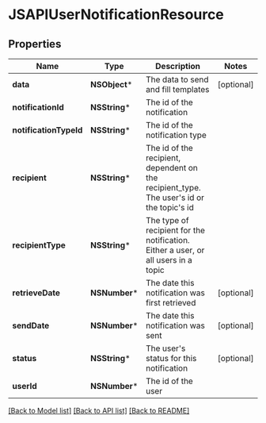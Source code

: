 # JSAPIUserNotificationResource

## Properties
Name | Type | Description | Notes
------------ | ------------- | ------------- | -------------
**data** | **NSObject*** | The data to send and fill templates | [optional] 
**notificationId** | **NSString*** | The id of the notification | 
**notificationTypeId** | **NSString*** | The id of the notification type | 
**recipient** | **NSString*** | The id of the recipient, dependent on the recipient_type. The user&#39;s id or the topic&#39;s id | 
**recipientType** | **NSString*** | The type of recipient for the notification. Either a user, or all users in a topic | 
**retrieveDate** | **NSNumber*** | The date this notification was first retrieved | [optional] 
**sendDate** | **NSNumber*** | The date this notification was sent | [optional] 
**status** | **NSString*** | The user&#39;s status for this notification | [optional] 
**userId** | **NSNumber*** | The id of the user | 

[[Back to Model list]](../README.md#documentation-for-models) [[Back to API list]](../README.md#documentation-for-api-endpoints) [[Back to README]](../README.md)


